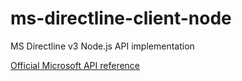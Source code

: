 # ms-directline-client-node
MS Directline v3 Node.js API implementation

[Official Microsoft API reference](https://docs.microsoft.com/en-us/azure/bot-service/rest-api/bot-framework-rest-direct-line-3-0-concepts?view=azure-bot-service-4.0)
